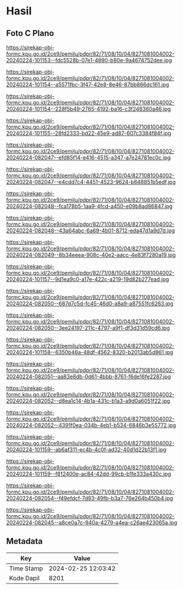 # Hasil

## Foto C Plano

https://sirekap-obj-formc.kpu.go.id/2ce9/pemilu/pdpr/82/71/08/10/04/8271081004002-20240224-101153--fdc5528b-07e1-4890-b80e-9a4674752dee.jpg

https://sirekap-obj-formc.kpu.go.id/2ce9/pemilu/pdpr/82/71/08/10/04/8271081004002-20240224-101154--a5571fbc-3f47-42e8-8e46-87bb866dc161.jpg

https://sirekap-obj-formc.kpu.go.id/2ce9/pemilu/pdpr/82/71/08/10/04/8271081004002-20240224-101154--228f5b49-2765-4192-ba16-c3f248360a46.jpg

https://sirekap-obj-formc.kpu.go.id/2ce9/pemilu/pdpr/82/71/08/10/04/8271081004002-20240224-101155--28fd2333-bd22-45e9-ad87-607c3384f84f.jpg

https://sirekap-obj-formc.kpu.go.id/2ce9/pemilu/pdpr/82/71/08/10/04/8271081004002-20240224-082047--efd85f14-e416-4515-a347-a7e24781ec0c.jpg

https://sirekap-obj-formc.kpu.go.id/2ce9/pemilu/pdpr/82/71/08/10/04/8271081004002-20240224-082047--e4cdd7c4-4451-4523-9624-b648851b5edf.jpg

https://sirekap-obj-formc.kpu.go.id/2ce9/pemilu/pdpr/82/71/08/10/04/8271081004002-20240224-082048--fca178b5-1aa9-4fcd-a450-e09b8ad86847.jpg

https://sirekap-obj-formc.kpu.go.id/2ce9/pemilu/pdpr/82/71/08/10/04/8271081004002-20240224-082048--43a64abc-6a69-4b01-8712-eda47d1a9d7d.jpg

https://sirekap-obj-formc.kpu.go.id/2ce9/pemilu/pdpr/82/71/08/10/04/8271081004002-20240224-082049--8b34eeea-908c-40e2-aacc-4e83f7280a19.jpg

https://sirekap-obj-formc.kpu.go.id/2ce9/pemilu/pdpr/82/71/08/10/04/8271081004002-20240224-101157--9d1ea9c0-a17e-422c-a219-19d82b277ead.jpg

https://sirekap-obj-formc.kpu.go.id/2ce9/pemilu/pdpr/82/71/08/10/04/8271081004002-20240224-082050--687d7c5d-fc45-46d0-a8a9-a87551fc6263.jpg

https://sirekap-obj-formc.kpu.go.id/2ce9/pemilu/pdpr/82/71/08/10/04/8271081004002-20240224-082050--3ee24197-211c-4797-a9f1-df3d31d59cd6.jpg

https://sirekap-obj-formc.kpu.go.id/2ce9/pemilu/pdpr/82/71/08/10/04/8271081004002-20240224-101158--6350b46a-48df-4562-8320-b2013ab5d861.jpg

https://sirekap-obj-formc.kpu.go.id/2ce9/pemilu/pdpr/82/71/08/10/04/8271081004002-20240224-082051--aa83e8db-0d61-4bbb-8761-f6de16fe2287.jpg

https://sirekap-obj-formc.kpu.go.id/2ce9/pemilu/pdpr/82/71/08/10/04/8271081004002-20240224-082052--d8ea1c14-4b1a-431c-b1a3-a9d0a6051f22.jpg

https://sirekap-obj-formc.kpu.go.id/2ce9/pemilu/pdpr/82/71/08/10/04/8271081004002-20240224-082052--4391f0ea-034b-4eb1-b534-6846b3e55772.jpg

https://sirekap-obj-formc.kpu.go.id/2ce9/pemilu/pdpr/82/71/08/10/04/8271081004002-20240224-101159--ab6af311-ec4b-4c0f-ad32-40d1d22b13f1.jpg

https://sirekap-obj-formc.kpu.go.id/2ce9/pemilu/pdpr/82/71/08/10/04/8271081004002-20240224-101159--f812400e-ac84-42dd-99cb-b1fe333a430c.jpg

https://sirekap-obj-formc.kpu.go.id/2ce9/pemilu/pdpr/82/71/08/10/04/8271081004002-20240224-082054--f49efdcf-7d93-49fb-b3a7-76e264b450b4.jpg

https://sirekap-obj-formc.kpu.go.id/2ce9/pemilu/pdpr/82/71/08/10/04/8271081004002-20240224-082045--a8ce0a7c-940a-4279-a4ea-c26ae423065a.jpg


## Metadata

| Key        | Value               |
| ---------- | ------------------- |
| Time Stamp | 2024-02-25 12:03:42 |
| Kode Dapil | 8201                |



